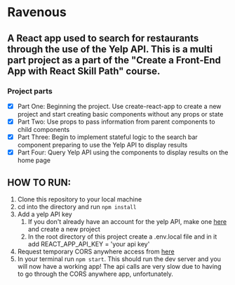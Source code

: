 # Ravenous  
## A React app used to search for restaurants through the use of the Yelp API.  This is a multi part project as a part of the "Create a Front-End App with React Skill Path" course.
### Project parts
  - [x] Part One: Beginning the project.  Use create-react-app to create a new project and start creating basic components without any props or state
  - [x] Part Two: Use props to pass information from parent components to child components
  - [x] Part Three: Begin to implement stateful logic to the search bar component preparing to use the Yelp API to display results
  - [x] Part Four: Query Yelp API using the components to display results on the home page 

## HOW TO RUN:
1. Clone this repository to your local machine
2. cd into the directory and run `npm install`
3. Add a yelp API key
   1. If you don't already have an account for the yelp API, make one [here](https://www.yelp.com/login?return_url=%2Fdevelopers%2Fv3%2Fmanage_app) and create a new project
   2. In the root directory of this project create a .env.local file and in it add REACT_APP_API_KEY = 'your api key'
4. Request temporary CORS anywhere access from [here](https://cors-anywhere.herokuapp.com/corsdemo)
5. In your terminal run `npm start`.  This should run the dev server and you will now have a working app!  The api calls are very slow due to having to go through the CORS anywhere app, unfortunately.
